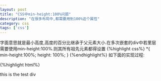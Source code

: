 ```yaml
---
layout: post
title: "CSS中min-height:100%问题"
description: "在很多布局中,都需要用到100%这个属性"
category: css
tags: ['css']
---
```


字面意思就是最小高度,高度的百分比继承于父元素大小.在多次嵌套的div中若里层需要使用min-height:100%.则其所有祖先元素都得设置
{%highlight css%}
    *{
        min-height:100%;
        height: 100%;
    }
{%endhighlight%}
如下面的实现过程:

{%highlight html%}
    <!DOCTYPE HTML>
    <html>
        <head>
            <title>test min-height</title>
        </head>
        <style type="text/css">
        html,body{
            height: 100%;
            margin: 0;
            padding: 0;
        }
        .container,.wrap1,.wrap2{
            min-height: 100%;
            height: 100%;
        }
        .wrap3{
            min-height: 100%;
        }
        </style>
        <body>
            <div class="container">
                <div class="wrap1">
                    <div class="wrap2">
                        <div class="wrap3">
                            <p>this is the test div</p>
                        </div>
                    </div>
                </div>
            </div>
        </body>
    </html>
{%endhighlight%}
<!--more--> 
只有在父元素高度明确指定的情况下,子元素才能继承父元素的高度,但是`min-height`是模糊的,不明确的.故最后计算出来的高度往往是"auto"而不是期望的100%,在这个问题中.

当我们把html的高度设置为100%就代表html的大小就是整个页面,即html的高度是确定的.然后是body的100%,继承自html同样高度也是确定的.....这样一直下去,
到wrap3时,由于之前的元素高度都是确定的,此时wrap3的`min-height`自然能起作用.
